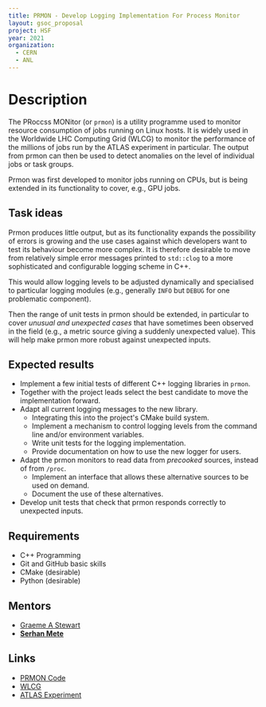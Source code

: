 ```yaml
---
title: PRMON - Develop Logging Implementation For Process Monitor
layout: gsoc_proposal
project: HSF
year: 2021
organization:
  - CERN
  - ANL
---
```


# Description

The PRoccss MONitor (or `prmon`) is a utility programme used to monitor
resource consumption of jobs running on Linux hosts. It is widely used in the
Worldwide LHC Computing Grid (WLCG) to monitor the performance of the millions
of jobs run by the ATLAS experiment in particular. The output from prmon can
then be used to detect anomalies on the level of individual jobs or task
groups.

Prmon was first developed to monitor jobs running on CPUs, but is being extended in its
functionality to cover, e.g., GPU jobs.

## Task ideas

Prmon produces little output, but as its functionality expands the possibility of errors
is growing and the use cases against which developers want to test its behaviour
become more complex. It is therefore desirable to move from relatively simple
error messages printed to `std::clog` to a more sophisticated and configurable logging
scheme in C++.

This would allow logging levels to be adjusted dynamically and specialised to particular
logging modules (e.g., generally `INFO` but `DEBUG` for one problematic component).

Then the range of unit tests in prmon should be extended, in particular to
cover *unusual and unexpected cases* that have sometimes been observed in the
field (e.g., a metric source giving a suddenly unexpected value). This will
help make prmon more robust against unexpected inputs.

## Expected results

* Implement a few initial tests of different C++ logging libraries in `prmon`.
* Together with the project leads select the best candidate to move the implementation forward.
* Adapt all current logging messages to the new library.
  * Integrating this into the project's CMake build system.
  * Implement a mechanism to control logging levels from the command line and/or environment variables.
  * Write unit tests for the logging implementation.
  * Provide documentation on how to use the new logger for users.
* Adapt the prmon monitors to read data from *precooked* sources, instead of from `/proc`.
  * Implement an interface that allows these alternative sources to be used on demand.
  * Document the use of these alternatives.
* Develop unit tests that check that prmon responds correctly to unexpected inputs.

## Requirements

 * C++ Programming
 * Git and GitHub basic skills
 * CMake (desirable)
 * Python (desirable)

## Mentors

 * [Graeme A Stewart](mailto:graeme.andrew.stewart@cern.ch)
 * [**Serhan Mete**](mailto:alaettin.serhan.mete@cern.ch)

## Links

 * [PRMON Code](https://github.com/HSF/prmon)
 * [WLCG](https://wlcg.web.cern.ch/)
 * [ATLAS Experiment](https://atlas.cern/)
